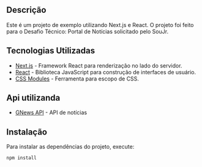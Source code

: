 ## Descrição

Este é um projeto de exemplo utilizando Next.js e React. O projeto foi feito para o Desafio Técnico: Portal de Notícias solicitado pelo SouJr.

## Tecnologias Utilizadas

- [Next.js](https://nextjs.org/) - Framework React para renderização no lado do servidor.
- [React](https://reactjs.org/) - Biblioteca JavaScript para construção de interfaces de usuário.
- [CSS Modules](https://github.com/css-modules/css-modules) - Ferramenta para escopo de CSS.

## Api utilizanda

- [GNews API](https://gnews.io/) - API de notícias

## Instalação

Para instalar as dependências do projeto, execute:

```bash
npm install
